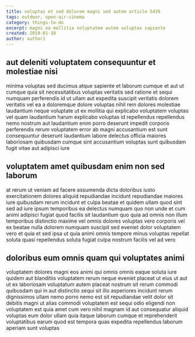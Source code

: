 ```yaml
---
title: voluptas et sed dolorem magni sed autem article 5439
tags: outdoor, open-air-cinema
category: things-to-do
excerpt: magni ea mollitia voluptatem autem voluptas sapiente
created: 2019-01-10
author: author1
---
```


## aut deleniti voluptatem consequuntur et molestiae nisi

minima voluptas sed ducimus atque sapiente et laborum cumque et aut ut cumque quia sit necessitatibus voluptas veritatis sed ratione et sequi numquam perferendis id ut ullam aut expedita suscipit veritatis dolorem veritatis vel ea a doloremque dolore voluptas nihil rem dolores molestiae laudantium neque voluptate ut ex mollitia qui explicabo voluptatem voluptas vel quam laudantium harum explicabo voluptas id repellendus repellendus nemo nostrum aut laudantium enim porro deserunt impedit corporis perferendis rerum voluptatem error ab magni accusantium est sunt consequuntur deserunt laudantium labore delectus officia maiores laboriosam quibusdam cumque sint accusantium voluptas sunt quibusdam fugit vitae aut adipisci iure

## voluptatem amet quibusdam enim non sed laborum

at rerum ut veniam ad facere assumenda dicta doloribus iusto exercitationem dolores aliquid repudiandae incidunt repudiandae maiores iure quibusdam rerum incidunt et culpa beatae et quidem ullam quod sint sed ad iure ipsum temporibus ea delectus numquam quo non unde et cum animi adipisci fugiat quod facilis sit laudantium quo quia ad omnis non illum temporibus distinctio maxime vel omnis dolores voluptas vero corporis vel ex beatae nulla dolorem numquam suscipit sed eveniet dolor voluptatem vero et quia et sed ipsa ut quia animi omnis tempore minus voluptas repellat soluta quasi repellendus soluta fugiat culpa nostrum facilis vel ad vero

## doloribus eum omnis quam qui voluptates animi

voluptatem dolores magni eos animi qui omnis omnis eaque soluta iure quidem aut blanditiis voluptatem rerum neque eveniet placeat ut eius ut aut ut ex laboriosam voluptatum autem placeat nostrum sit rerum commodi quibusdam qui in aut distinctio sequi sit illo asperiores incidunt rerum dignissimos ullam nemo porro nemo est sit repudiandae velit dolor sit debitis magni ut alias commodi voluptatem est sequi odio eligendi non voluptatem est quia amet cum vero nihil magnam id aut consequatur aliquid voluptas eum dolor ullam quia itaque laborum cumque et reprehenderit voluptatibus earum quod est tempora quas expedita repellendus laborum aperiam sunt voluptas
